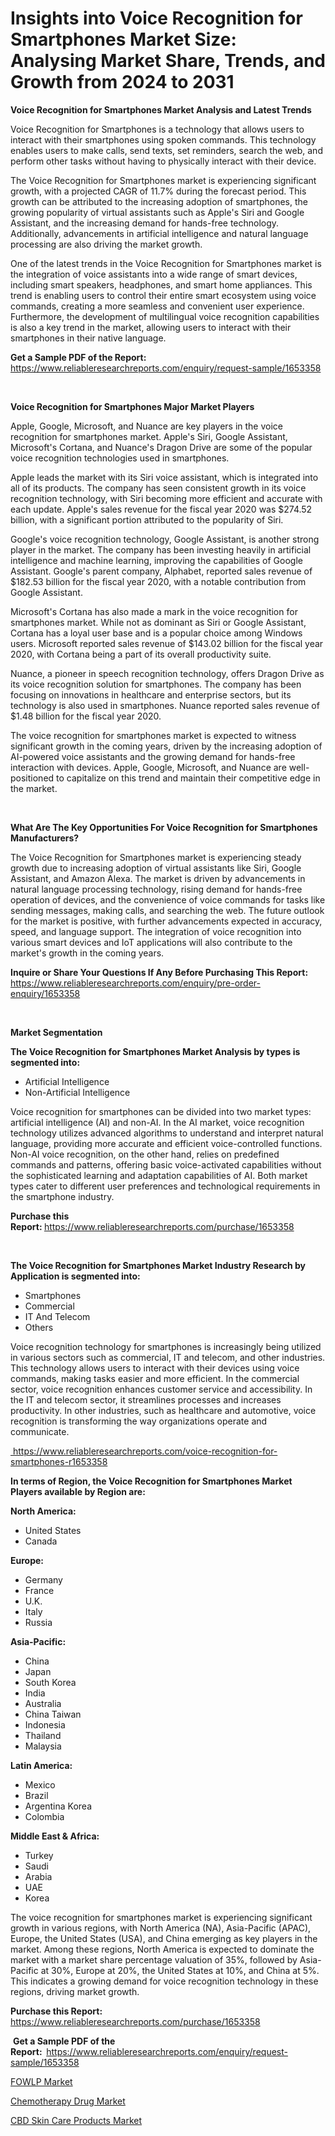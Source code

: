 <p><h1>Insights into Voice Recognition for Smartphones Market Size: Analysing Market Share, Trends, and Growth from 2024 to 2031</h1></p><p><strong>Voice Recognition for Smartphones Market Analysis and Latest Trends</strong></p>
<p><p>Voice Recognition for Smartphones is a technology that allows users to interact with their smartphones using spoken commands. This technology enables users to make calls, send texts, set reminders, search the web, and perform other tasks without having to physically interact with their device. </p><p>The Voice Recognition for Smartphones market is experiencing significant growth, with a projected CAGR of 11.7% during the forecast period. This growth can be attributed to the increasing adoption of smartphones, the growing popularity of virtual assistants such as Apple's Siri and Google Assistant, and the increasing demand for hands-free technology. Additionally, advancements in artificial intelligence and natural language processing are also driving the market growth.</p><p>One of the latest trends in the Voice Recognition for Smartphones market is the integration of voice assistants into a wide range of smart devices, including smart speakers, headphones, and smart home appliances. This trend is enabling users to control their entire smart ecosystem using voice commands, creating a more seamless and convenient user experience. Furthermore, the development of multilingual voice recognition capabilities is also a key trend in the market, allowing users to interact with their smartphones in their native language.</p></p>
<p><strong>Get a Sample PDF of the Report:&nbsp;</strong> <a href="https://www.reliableresearchreports.com/enquiry/request-sample/1653358">https://www.reliableresearchreports.com/enquiry/request-sample/1653358</a></p>
<p>&nbsp;</p>
<p><strong>Voice Recognition for Smartphones Major Market Players</strong></p>
<p><p>Apple, Google, Microsoft, and Nuance are key players in the voice recognition for smartphones market. Apple's Siri, Google Assistant, Microsoft's Cortana, and Nuance's Dragon Drive are some of the popular voice recognition technologies used in smartphones.</p><p>Apple leads the market with its Siri voice assistant, which is integrated into all of its products. The company has seen consistent growth in its voice recognition technology, with Siri becoming more efficient and accurate with each update. Apple's sales revenue for the fiscal year 2020 was $274.52 billion, with a significant portion attributed to the popularity of Siri.</p><p>Google's voice recognition technology, Google Assistant, is another strong player in the market. The company has been investing heavily in artificial intelligence and machine learning, improving the capabilities of Google Assistant. Google's parent company, Alphabet, reported sales revenue of $182.53 billion for the fiscal year 2020, with a notable contribution from Google Assistant.</p><p>Microsoft's Cortana has also made a mark in the voice recognition for smartphones market. While not as dominant as Siri or Google Assistant, Cortana has a loyal user base and is a popular choice among Windows users. Microsoft reported sales revenue of $143.02 billion for the fiscal year 2020, with Cortana being a part of its overall productivity suite.</p><p>Nuance, a pioneer in speech recognition technology, offers Dragon Drive as its voice recognition solution for smartphones. The company has been focusing on innovations in healthcare and enterprise sectors, but its technology is also used in smartphones. Nuance reported sales revenue of $1.48 billion for the fiscal year 2020.</p><p>The voice recognition for smartphones market is expected to witness significant growth in the coming years, driven by the increasing adoption of AI-powered voice assistants and the growing demand for hands-free interaction with devices. Apple, Google, Microsoft, and Nuance are well-positioned to capitalize on this trend and maintain their competitive edge in the market.</p></p>
<p>&nbsp;</p>
<p><strong>What Are The Key Opportunities For Voice Recognition for Smartphones Manufacturers?</strong></p>
<p><p>The Voice Recognition for Smartphones market is experiencing steady growth due to increasing adoption of virtual assistants like Siri, Google Assistant, and Amazon Alexa. The market is driven by advancements in natural language processing technology, rising demand for hands-free operation of devices, and the convenience of voice commands for tasks like sending messages, making calls, and searching the web. The future outlook for the market is positive, with further advancements expected in accuracy, speed, and language support. The integration of voice recognition into various smart devices and IoT applications will also contribute to the market's growth in the coming years.</p></p>
<p><strong>Inquire or Share Your Questions If Any Before Purchasing This Report:</strong> <a href="https://www.reliableresearchreports.com/enquiry/pre-order-enquiry/1653358">https://www.reliableresearchreports.com/enquiry/pre-order-enquiry/1653358</a></p>
<p>&nbsp;</p>
<p><strong>Market Segmentation</strong></p>
<p><strong>The Voice Recognition for Smartphones Market Analysis by types is segmented into:</strong></p>
<p><ul><li>Artificial Intelligence</li><li>Non-Artificial Intelligence</li></ul></p>
<p><p>Voice recognition for smartphones can be divided into two market types: artificial intelligence (AI) and non-AI. In the AI market, voice recognition technology utilizes advanced algorithms to understand and interpret natural language, providing more accurate and efficient voice-controlled functions. Non-AI voice recognition, on the other hand, relies on predefined commands and patterns, offering basic voice-activated capabilities without the sophisticated learning and adaptation capabilities of AI. Both market types cater to different user preferences and technological requirements in the smartphone industry.</p></p>
<p><strong>Purchase this Report:&nbsp;</strong><a href="https://www.reliableresearchreports.com/purchase/1653358">https://www.reliableresearchreports.com/purchase/1653358</a></p>
<p>&nbsp;</p>
<p><strong>The Voice Recognition for Smartphones Market Industry Research by Application is segmented into:</strong></p>
<p><ul><li>Smartphones</li><li>Commercial</li><li>IT And Telecom</li><li>Others</li></ul></p>
<p><p>Voice recognition technology for smartphones is increasingly being utilized in various sectors such as commercial, IT and telecom, and other industries. This technology allows users to interact with their devices using voice commands, making tasks easier and more efficient. In the commercial sector, voice recognition enhances customer service and accessibility. In the IT and telecom sector, it streamlines processes and increases productivity. In other industries, such as healthcare and automotive, voice recognition is transforming the way organizations operate and communicate.</p></p>
<p><a href="https://www.reliableresearchreports.com/voice-recognition-for-smartphones-r1653358">&nbsp;https://www.reliableresearchreports.com/voice-recognition-for-smartphones-r1653358</a></p>
<p><strong>In terms of Region, the Voice Recognition for Smartphones Market Players available by Region are:</strong></p>
<p>
    <p> <strong> North America: </strong>
        <ul>
            <li>United States</li>
            <li>Canada</li>
        </ul>
        </p> 
    <p> <strong> Europe: </strong>
        <ul>
            <li>Germany</li>
            <li>France</li>
            <li>U.K.</li>
            <li>Italy</li>
            <li>Russia</li>
        </ul>
        </p> 
    <p> <strong> Asia-Pacific: </strong>
        <ul>
            <li>China</li>
            <li>Japan</li>
            <li>South Korea</li>
            <li>India</li>
            <li>Australia</li>
            <li>China Taiwan</li>
            <li>Indonesia</li>
            <li>Thailand</li>
            <li>Malaysia</li>
        </ul>
        </p> 
    <p> <strong> Latin America: </strong>
        <ul>
            <li>Mexico</li>
            <li>Brazil</li>
            <li>Argentina Korea</li>
            <li>Colombia</li>
        </ul>
        </p> 
    <p> <strong> Middle East & Africa: </strong>
        <ul>
            <li>Turkey</li>
            <li>Saudi</li>
            <li>Arabia</li>
            <li>UAE</li>
            <li>Korea</li>
        </ul>
    </p>
    </p>
<p><p>The voice recognition for smartphones market is experiencing significant growth in various regions, with North America (NA), Asia-Pacific (APAC), Europe, the United States (USA), and China emerging as key players in the market. Among these regions, North America is expected to dominate the market with a market share percentage valuation of 35%, followed by Asia-Pacific at 30%, Europe at 20%, the United States at 10%, and China at 5%. This indicates a growing demand for voice recognition technology in these regions, driving market growth.</p></p>
<p><strong>Purchase this Report: </strong><a href="https://www.reliableresearchreports.com/purchase/1653358">https://www.reliableresearchreports.com/purchase/1653358</a></p>
<p>&nbsp;<strong>Get a Sample PDF of the Report:&nbsp;&nbsp;</strong><a href="https://www.reliableresearchreports.com/enquiry/request-sample/1653358">https://www.reliableresearchreports.com/enquiry/request-sample/1653358</a></p>
<p><strong></strong></p>
<p><p><a href="https://www.linkedin.com/pulse/fowlp-market-exploring-share-trends-future-growth-cavill-gmjoc">FOWLP Market</a></p><p><a href="https://www.linkedin.com/pulse/chemotherapy-drug-market-size-trends-complete-industry-overview-r73hc">Chemotherapy Drug Market</a></p><p><a href="https://www.linkedin.com/pulse/cbd-skin-care-products-market-outlook-industry-overview-forecast-cpz0c">CBD Skin Care Products Market</a></p></p>